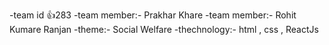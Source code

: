 -team id 👍283
-team member:- Prakhar Khare
-team member:- Rohit Kumare Ranjan
-theme:- Social Welfare
-thechnology:- html , css , ReactJs